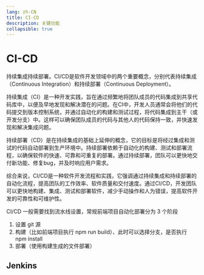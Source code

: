 ```yaml
---
lang: zh-CN
title: CI-CD
description: 关键功能
collapsible: true
---
```

# CI-CD

持续集成持续部署。CI/CD是软件开发领域中的两个重要概念，分别代表持续集成（Continuous Integration）和持续部署（Continuous Deployment）。

持续集成（CI）是一种开发实践，旨在通过频繁地将团队成员的代码集成到共享代码库中，以便及早地发现和解决潜在的问题。在CI中，开发人员通常会将他们的代码提交到版本控制系统，并通过自动化的构建和测试过程，将代码集成到主干（或开发分支）中。这样可以确保团队成员的代码与其他人的代码保持一致，并快速发现和解决集成问题。

持续部署（CD）是在持续集成的基础上延伸的概念，它的目标是将经过集成和测试的代码自动部署到生产环境中。持续部署依赖于自动化的构建、测试和部署流程，以确保软件的快速、可靠和可重复的部署。通过持续部署，团队可以更快地交付新功能、修复bug，并及时响应用户需求。

综合来说，CI/CD是一种软件开发流程和实践，它强调通过持续集成和持续部署的自动化流程，提高团队的工作效率、软件质量和交付速度。通过CI/CD，开发团队可以更快地构建、集成、测试和部署软件，减少手动操作和人为错误，提高软件开发的可靠性和可维护性。

CI/CD 一般需要找到流水线设置，常规前端项目自动化部署分为 3 个阶段

1. 设置 git 源
2. 构建（比如前端项目执行 npm run build）、此时可以选择分支，是否执行 npm install
3. 部署（使用构建生成的文件部署）



## Jenkins









<CommentService/>